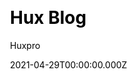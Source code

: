 ---
title: Hux Blog
github: https://github.com/Huxpro/huxpro.github.io
demo: http://huangxuan.me/
license: Apache-2.0 License
author: Huxpro
author_link: ''
author_twitter: huxpro
date: 2021-04-29T00:00:00.000Z
ssg:
  - Jekyll
cms: null
css: null
category:
  - Blog
description: null
draft: true
publish_date: '2015-01-29T15:03:17Z'
update_date: '2022-08-15T10:37:47Z'
github_star: 6337
github_fork: 4241
---